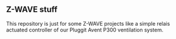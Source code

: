 ## Z-WAVE stuff
 This repository is just for some Z-WAVE projects like a simple relais actuated controller of our Pluggit Avent P300 ventilation system.
